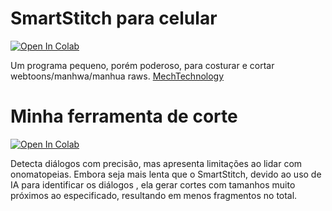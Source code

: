 # SmartStitch para celular
[![Open In Colab](https://colab.research.google.com/assets/colab-badge.svg)](https://colab.research.google.com/github/xmks-colab/SmartCutter/blob/main/SmartStitch.ipynb)

Um programa pequeno, porém poderoso, para costurar e cortar webtoons/manhwa/manhua raws.
[MechTechnology](https://github.com/MechTechnology/SmartStitch)


# Minha ferramenta de corte
[![Open In Colab](https://colab.research.google.com/assets/colab-badge.svg)](https://colab.research.google.com/github/xmks-colab/SmartCutter/blob/main/modelo.ipynb)


Detecta diálogos com precisão, mas apresenta limitações ao lidar com onomatopeias. Embora seja mais lenta que o SmartStitch, devido ao uso de IA para identificar os diálogos , ela gerar cortes com tamanhos muito próximos ao especificado, resultando em menos fragmentos no total.
